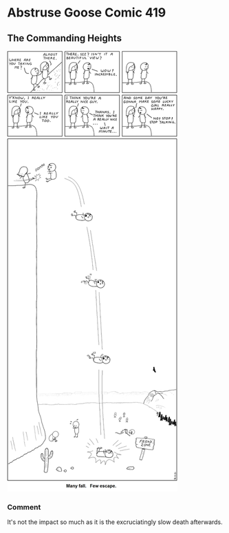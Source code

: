 # Abstruse Goose Comic 419
## The Commanding Heights

![image](comics/a_moment_of_silence_please.png)
### Comment
It's not the impact so much as it is the excruciatingly slow death afterwards.
